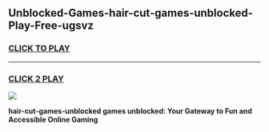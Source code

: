 
## Unblocked-Games-hair-cut-games-unblocked-Play-Free-ugsvz
<h3>
<a href="https://premium76.site?title=hair-cut-games-unblocked&ref=19M">CLICK TO PLAY</a></h3>
<hr>

<h3>
<a href="https://premium76.site?title=hair-cut-games-unblocked&ref=19M">CLICK 2 PLAY</a>
  
</h3>

<a href="https://premium76.site?title=hair-cut-games-unblocked&ref=19M"><img src="https://clearcache.store/games.png"></a>


**hair-cut-games-unblocked games unblocked: Your Gateway to Fun and Accessible Online Gaming**
